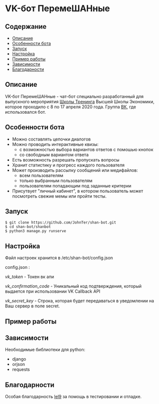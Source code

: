 # VK-бот ПеремеШАНные

## Содержание
* [Описание](#Описание)
* [Особенности бота](#Особенности-бота)
* [Запуск](#Запуск)
* [Настройка](#Настройка)
* [Пример работы](#Пример-работы)
* [Зависимости](#Зависимости)
* [Благодарности](#Благодарности) 


## Описание
VK-бот ПеремеШАНные - чат-бот специально разработанный для выпускного мероприятия [Школы Тренинга](https://pf.hse.ru/160717871.html) Высшей Школы Экономики, которое проходило с 8 по 17 апреля 2020 года. Группа [ВК](https://vk.com/public193982859), где использовался бот.

## Особенности бота
 - Можно составлять цепочки диалогов
 - Можно проводить интерактивные квизы:
   - с возможностью выбора вариантов ответов с помошью кнопок
   - со свободным вариантом ответа
 - Есть возможность разрешать пропускать вопросы
 - Хранит статистику и прогресс каждого пользователя 
 - Может производить рассылку сообщений или медифайлов:
   - всем пользователям 
   - только выбранным пользователям 
   - пользователям попадающим под заданные критерии
 - Присутвует "личный кабинет", в котором пользователь может посмотреть свежие мемы или пройти тесты.


## Запуск
```
$ git clone https://github.com/JohnTer/shan-bot.git
$ cd shan-bot/shanbot
$ python3 manage.py runserve
```

## Настройка
Файл настроек хранится в /etc/shan-bot/config.json

config.json :

 *vk_token* - Токен вк апи

 *vk_confirmation_code* - Уникальный код подтверждения, который выдается при использовании VK Callback API

 *vk_secret_key* - Cтрока, которая будет передаваться в уведомлении на Ваш сервер в поле secret.


## Пример работы





## Зависимости
Необходимые библиотеки для python:
+ django
+ orjson
+ requests

## Благодарности

Особая благодарность [lel9](https://github.com/lel9) за помощь в тестировании и отладке.

